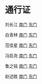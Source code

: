 # 通行证

刘长江   [南门](http://liu-changjiang.gitee.io/access/chang_nan.html)    [东门](http://liu-changjiang.gitee.io/access/chang_dong.html)


白青林   [南门](http://liu-changjiang.gitee.io/access/qinglin_nan.html)   [东门](http://liu-changjiang.gitee.io/access/qinglin_dong.html)


范佳星   [南门](http://liu-changjiang.gitee.io/access/jiaxing_nan.html)   [东门](http://liu-changjiang.gitee.io/access/jiaxing_dong.html)


冯启尧  [南门](http://liu-changjiang.gitee.io/access/qiyao_nan.html)   [东门](http://liu-changjiang.gitee.io/access/qiyao_dong.html)


鲁之铭  [南门](http://liu-changjiang.gitee.io/access/zhiming_nan.html)   [东门](http://liu-changjiang.gitee.io/access/zhiming_dong.html)


赵述胜  [南门](http://liu-changjiang.gitee.io/access/shusheng_nan.html)   [东门](http://liu-changjiang.gitee.io/access/shusheng_dong.html)








